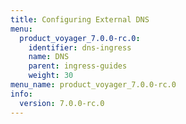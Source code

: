 ```yaml
---
title: Configuring External DNS
menu:
  product_voyager_7.0.0-rc.0:
    identifier: dns-ingress
    name: DNS
    parent: ingress-guides
    weight: 30
menu_name: product_voyager_7.0.0-rc.0
info:
  version: 7.0.0-rc.0
---
```


